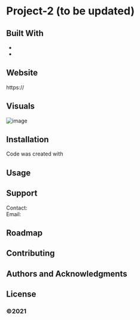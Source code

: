 # Project-2 (to be updated)

## Built With
* 
* 

## Website
https://
## Visuals
 ![image](./assets/images/) 

## Installation
Code was created with 

## Usage


## Support
Contact:  
Email:  

## Roadmap


## Contributing


## Authors and Acknowledgments

## License


### ©2021 

